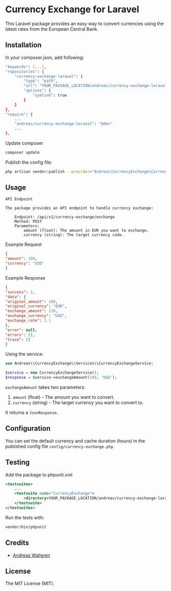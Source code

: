 # Currency Exchange for Laravel

This Laravel package provides an easy way to convert currencies using the latest rates from the European Central Bank.

## Installation

In your composer.json, add following:
```bash
"keywords": [...],
"repositories": {
    "currency-exchange-laravel": {
        "type": "path",
        "url": "YOUR_PACKAGE_LOCATION/andreas/currency-exchange-laravel",
        "options": {
            "symlink": true
        }
    }
},
"require": {
    ...
    "andreas/currency-exchange-laravel": "@dev"
    ...
},
```
Update composer

```bash
composer update
```

Publish the config file:
```bash
php artisan vendor:publish --provider="Andreas\CurrencyExchange\CurrencyExchangeProvider" --tag=config
```

## Usage


```
API Endpoint

The package provides an API endpoint to handle currency exchange:

    Endpoint: /api/v1/currency-exchange/exchange
    Method: POST
    Parameters:
        amount (float): The amount in EUR you want to exchange.
        currency (string): The target currency code.
```
Example Request

```json
{
"amount": 100,
"currency": "USD"
}
```
Example Response

```json
{
"success": 1,
"data": {
"original_amount": 100,
"original_currency": "EUR",
"exchange_amount": 110,
"exchange_currency": "USD",
"exchange_rate": 1.1
},
"error": null,
"errors": [],
"trace": []
}
```

Using the service:
```php
use Andreas\\CurrencyExchange\\Services\\CurrencyExchangeService;

$service = new CurrencyExchangeService();
$response = $service->exchangeAmount(100, 'USD');
```

`exchangeAmount` takes two parameters:
1. `amount` (float) - The amount you want to convert.
2. `currency` (string) - The target currency you want to convert to.

It returns a `JsonResponse`.

## Configuration

You can set the default currency and cache duration (hours) in the published config file `config/currency-exchange.php`.

## Testing

Add the package to phpunit.xml
```xml
<testsuites>
    ...
    <testsuite name="CurrencyExchange">
        <directory>YOUR_PACKAGE_LOCATION/andreas/currency-exchange-laravel/src/Tests</directory>
    </testsuite>
</testsuites>
```

Run the tests with:
```bash
vendor/bin/phpunit
```

## Credits

- [Andreas Wallgren](https://github.com/awallgr)

## License

The MIT License (MIT).

